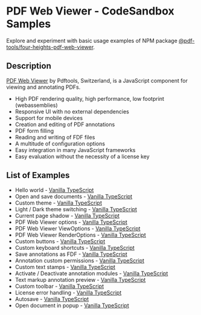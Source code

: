 # PDF Web Viewer - CodeSandbox Samples

Explore and experiment with basic usage examples of NPM package [@pdf-tools/four-heights-pdf-web-viewer](https://www.npmjs.com/package/@pdf-tools/four-heights-pdf-web-viewer).

## Description

[PDF Web Viewer](https://www.pdf-tools.com/products/viewing-printing/pdf-web-viewer/) by Pdftools, Switzerland, is a JavaScript component for viewing and annotating PDFs.

- High PDF rendering quality, high performance, low footprint (webassemblies)
- Responsive UI with no external dependencies
- Support for mobile devices
- Creation and editing of PDF annotations
- PDF form filling
- Reading and writing of FDF files
- A multitude of configuration options
- Easy integration in many JavaScript frameworks
- Easy evaluation without the necessity of a license key

## List of Examples

- Hello world - [Vanilla TypeScript](https://codesandbox.io/p/sandbox/github/pdf-tools/pdf-web-viewer-samples/tree/v-4.2.0/vanilla-typescript-examples/hello-world)
- Open and save documents - [Vanilla TypeScript](https://codesandbox.io/p/sandbox/github/pdf-tools/pdf-web-viewer-samples/tree/v-4.2.0/vanilla-typescript-examples/open-and-save-documents)
- Custom theme - [Vanilla TypeScript](https://codesandbox.io/p/sandbox/github/pdf-tools/pdf-web-viewer-samples/tree/v-4.2.0/vanilla-typescript-examples/custom-theme)
- Light / Dark theme switching - [Vanilla TypeScript](https://codesandbox.io/p/sandbox/github/pdf-tools/pdf-web-viewer-samples/tree/v-4.2.0/vanilla-typescript-examples/light-dark-theme-switching)
- Current page shadow - [Vanilla TypeScript](https://codesandbox.io/p/sandbox/github/pdf-tools/pdf-web-viewer-samples/tree/v-4.2.0/vanilla-typescript-examples/current-page-shadow)
- PDF Web Viewer options - [Vanilla TypeScript](https://codesandbox.io/p/sandbox/github/pdf-tools/pdf-web-viewer-samples/tree/v-4.2.0/vanilla-typescript-examples/pdf-web-viewer-options)
- PDF Web Viewer ViewOptions - [Vanilla TypeScript](https://codesandbox.io/p/sandbox/github/pdf-tools/pdf-web-viewer-samples/tree/v-4.2.0/vanilla-typescript-examples/pdf-web-viewer-view-options)
- PDF Web Viewer RenderOptions - [Vanilla TypeScript](https://codesandbox.io/p/sandbox/github/pdf-tools/pdf-web-viewer-samples/tree/v-4.2.0/vanilla-typescript-examples/pdf-web-viewer-render-options)
- Custom buttons - [Vanilla TypeScript](https://codesandbox.io/p/sandbox/github/pdf-tools/pdf-web-viewer-samples/tree/v-4.2.0/vanilla-typescript-examples/custom-buttons)
- Custom keyboard shortcuts - [Vanilla TypeScript](https://codesandbox.io/p/sandbox/github/pdf-tools/pdf-web-viewer-samples/tree/v-4.2.0/vanilla-typescript-examples/custom-keyboard-shortcuts)
- Save annotations as FDF - [Vanilla TypeScript](https://codesandbox.io/p/sandbox/github/pdf-tools/pdf-web-viewer-samples/tree/v-4.2.0/vanilla-typescript-examples/save-annotations-as-fdf)
- Annotation custom permissions - [Vanilla TypeScript](https://codesandbox.io/p/sandbox/github/pdf-tools/pdf-web-viewer-samples/tree/v-4.2.0/vanilla-typescript-examples/annotation-custom-permissions)
- Custom text stamps - [Vanilla TypeScript](https://codesandbox.io/p/sandbox/github/pdf-tools/pdf-web-viewer-samples/tree/v-4.2.0/vanilla-typescript-examples/custom-text-stamps)
- Activate / Deactivate annotation modules - [Vanilla TypeScript](https://codesandbox.io/p/sandbox/github/pdf-tools/pdf-web-viewer-samples/tree/v-4.2.0/vanilla-typescript-examples/activate-deactivate-annotation-modules)
- Text markup annotation preview - [Vanilla TypeScript](https://codesandbox.io/p/sandbox/github/pdf-tools/pdf-web-viewer-samples/tree/v-4.2.0/vanilla-typescript-examples/text-markup-annotation-oreview)
- Custom toolbar - [Vanilla TypeScript](https://codesandbox.io/p/sandbox/github/pdf-tools/pdf-web-viewer-samples/tree/v-4.2.0/vanilla-typescript-examples/custom-toolbar)
- License error handling - [Vanilla TypeScript](https://codesandbox.io/p/sandbox/github/pdf-tools/pdf-web-viewer-samples/tree/v-4.2.0/vanilla-typescript-examples/license-error-handling)
- Autosave - [Vanilla TypeScript](https://codesandbox.io/p/sandbox/github/pdf-tools/pdf-web-viewer-samples/tree/v-4.2.0/vanilla-typescript-examples/autosave)
- Open document in popup - [Vanilla TypeScript](https://codesandbox.io/p/sandbox/github/pdf-tools/pdf-web-viewer-samples/tree/v-4.2.0/vanilla-typescript-examples/open-document-in-popup)
